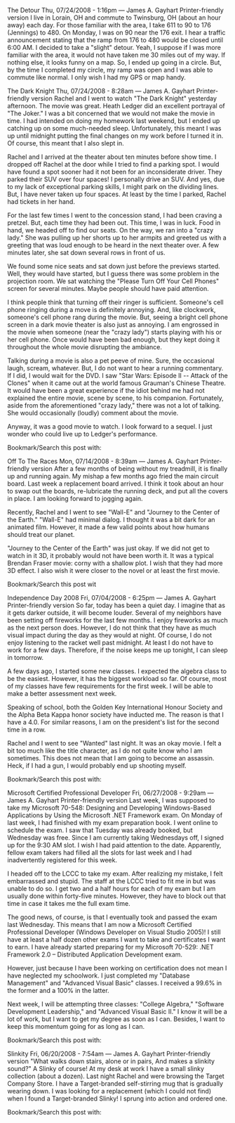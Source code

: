 The Detour
Thu, 07/24/2008 - 1:16pm — James A. Gayhart
Printer-friendly version
I live in Lorain, OH and commute to Twinsburg, OH (about an hour away) each day. For those familiar with the area, I take 611 to 90 to 176 (Jennings) to 480. On Monday, I was on 90 near the 176 exit. I hear a traffic announcement stating that the ramp from 176 to 480 would be closed until 6:00 AM. I decided to take a "slight" detour. Yeah, I suppose if I was more familiar with the area, it would not have taken me 30 miles out of my way. If nothing else, it looks funny on a map. So, I ended up going in a circle. But, by the time I completed my circle, my ramp was open and I was able to commute like normal. I only wish I had my GPS or map handy.

The Dark Knight
Thu, 07/24/2008 - 8:28am — James A. Gayhart
Printer-friendly version
Rachel and I went to watch "The Dark Knight" yesterday afternoon. The movie was great. Heath Ledger did an excellent portrayal of "The Joker." I was a bit concerned that we would not make the movie in time. I had intended on doing my homework last weekend, but I ended up catching up on some much-needed sleep. Unfortunately, this meant I was up until midnight putting the final changes on my work before I turned it in. Of course, this meant that I also slept in.

Rachel and I arrived at the theater about ten minutes before show time. I dropped off Rachel at the door while I tried to find a parking spot. I would have found a spot sooner had it not been for an inconsiderate driver. They parked their SUV over four spaces! I personally drive an SUV. And yes, due to my lack of exceptional parking skills, I might park on the dividing lines. But, I have never taken up four spaces. At least by the time I parked, Rachel had tickets in her hand.

For the last few times I went to the concession stand, I had been craving a pretzel. But, each time they had been out. This time, I was in luck. Food in hand, we headed off to find our seats. On the way, we ran into a "crazy lady." She was pulling up her shorts up to her armpits and greeted us with a greeting that was loud enough to be heard in the next theater over. A few minutes later, she sat down several rows in front of us.

We found some nice seats and sat down just before the previews started. Well, they would have started, but I guess there was some problem in the projection room. We sat watching the "Please Turn Off Your Cell Phones" screen for several minutes. Maybe people should have paid attention.

I think people think that turning off their ringer is sufficient. Someone's cell phone ringing during a move is definitely annoying. And, like clockwork, someone's cell phone rang during the movie. But, seeing a bright cell phone screen in a dark movie theater is also just as annoying. I am engrossed in the movie when someone (near the "crazy lady") starts playing with his or her cell phone. Once would have been bad enough, but they kept doing it throughout the whole movie disrupting the ambiance.

Talking during a movie is also a pet peeve of mine. Sure, the occasional laugh, scream, whatever. But, I do not want to hear a running commentary. If I did, I would wait for the DVD. I saw "Star Wars: Episode II -- Attack of the Clones" when it came out at the world famous Grauman's Chinese Theatre. It would have been a great experience if the idiot behind me had not explained the entire movie, scene by scene, to his companion. Fortunately, aside from the aforementioned "crazy lady," there was not a lot of talking. She would occasionally (loudly) comment about the movie.

Anyway, it was a good movie to watch. I look forward to a sequel. I just wonder who could live up to Ledger's performance.

Bookmark/Search this post with:


Off To The Races
Mon, 07/14/2008 - 8:39am — James A. Gayhart
Printer-friendly version
After a few months of being without my treadmill, it is finally up and running again. My mishap a few months ago fried the main circuit board. Last week a replacement board arrived. I think it took about an hour to swap out the boards, re-lubricate the running deck, and put all the covers in place. I am looking forward to jogging again.

Recently, Rachel and I went to see "Wall-E" and "Journey to the Center of the Earth." "Wall-E" had minimal dialog. I thought it was a bit dark for an animated film. However, it made a few valid points about how humans should treat our planet.

"Journey to the Center of the Earth" was just okay. If we did not get to watch in it 3D, it probably would not have been worth it. It was a typical Brendan Fraser movie: corny with a shallow plot. I wish that they had more 3D effect. I also wish it were closer to the novel or at least the first movie.

Bookmark/Search this post wit

Independence Day 2008
Fri, 07/04/2008 - 6:25pm — James A. Gayhart
Printer-friendly version
So far, today has been a quiet day. I imagine that as it gets darker outside, it will become louder. Several of my neighbors have been setting off fireworks for the last few months. I enjoy fireworks as much as the next person does. However, I do not think that they have as much visual impact during the day as they would at night. Of course, I do not enjoy listening to the racket well past midnight. At least I do not have to work for a few days. Therefore, if the noise keeps me up tonight, I can sleep in tomorrow.

A few days ago, I started some new classes. I expected the algebra class to be the easiest. However, it has the biggest workload so far. Of course, most of my classes have few requirements for the first week. I will be able to make a better assessment next week.

Speaking of school, both the Golden Key International Honour Society and the Alpha Beta Kappa honor society have inducted me. The reason is that I have a 4.0. For similar reasons, I am on the president's list for the second time in a row.

Rachel and I went to see "Wanted" last night. It was an okay movie. I felt a bit too much like the title character, as I do not quite know who I am sometimes. This does not mean that I am going to become an assassin. Heck, if I had a gun, I would probably end up shooting myself.

Bookmark/Search this post with:


Microsoft Certified Professional Developer
Fri, 06/27/2008 - 9:29am — James A. Gayhart
Printer-friendly version
Last week, I was supposed to take my Microsoft 70-548: Designing and Developing Windows-Based Applications by Using the Microsoft .NET Framework exam. On Monday of last week, I had finished with my exam preparation book. I went online to schedule the exam. I saw that Tuesday was already booked, but Wednesday was free. Since I am currently taking Wednesdays off, I signed up for the 9:30 AM slot. I wish I had paid attention to the date. Apparently, fellow exam takers had filled all the slots for last week and I had inadvertently registered for this week.

I headed off to the LCCC to take my exam. After realizing my mistake, I felt embarrassed and stupid. The staff at the LCCC tried to fit me in but was unable to do so. I get two and a half hours for each of my exam but I am usually done within forty-five minutes. However, they have to block out that time in case it takes me the full exam time.

The good news, of course, is that I eventually took and passed the exam last Wednesday. This means that I am now a Microsoft Certified Professional Developer (Windows Developer on Visual Studio 2005)! I still have at least a half dozen other exams I want to take and certificates I want to earn. I have already started preparing for my Microsoft 70-529: .NET Framework 2.0 – Distributed Application Development exam.

However, just because I have been working on certification does not mean I have neglected my schoolwork. I just completed my "Database Management" and "Advanced Visual Basic" classes. I received a 99.6% in the former and a 100% in the latter.

Next week, I will be attempting three classes: "College Algebra," "Software Development Leadership," and "Advanced Visual Basic II." I know it will be a lot of work, but I want to get my degree as soon as I can. Besides, I want to keep this momentum going for as long as I can.

Bookmark/Search this post with:

Slinkity
Fri, 06/20/2008 - 7:54am — James A. Gayhart
Printer-friendly version
"What walks down stairs, alone or in pairs, And makes a slinkity sound?" A Slinky of course! At my desk at work I have a small slinky collection (about a dozen). Last night Rachel and were browsing the Target Company Store. I have a Target-branded self-stirring mug that is gradually wearing down. I was looking for a replacement (which I could not find) when I found a Target-branded Slinky! I sprung into action and ordered one.

Bookmark/Search this post with: